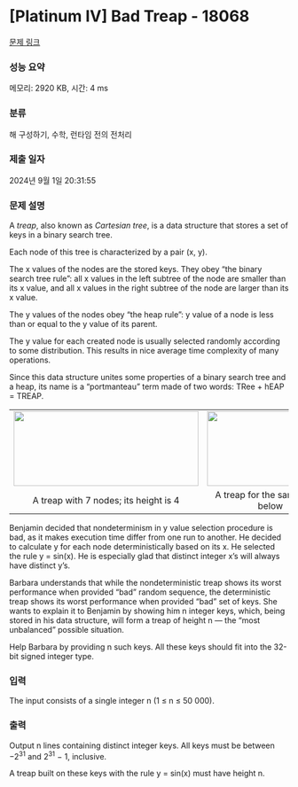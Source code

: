 # [Platinum IV] Bad Treap - 18068 

[문제 링크](https://www.acmicpc.net/problem/18068) 

### 성능 요약

메모리: 2920 KB, 시간: 4 ms

### 분류

해 구성하기, 수학, 런타임 전의 전처리

### 제출 일자

2024년 9월 1일 20:31:55

### 문제 설명

<p>A <em>treap</em>, also known as <em>Cartesian tree</em>, is a data structure that stores a set of keys in a binary search tree.</p>

<p>Each node of this tree is characterized by a pair (x, y).</p>

<p>The x values of the nodes are the stored keys. They obey “the binary search tree rule”: all x values in the left subtree of the node are smaller than its x value, and all x values in the right subtree of the node are larger than its x value.</p>

<p>The y values of the nodes obey “the heap rule”: y value of a node is less than or equal to the y value of its parent.</p>

<p>The y value for each created node is usually selected randomly according to some distribution. This results in nice average time complexity of many operations.</p>

<p>Since this data structure unites some properties of a binary search tree and a heap, its name is a “portmanteau” term made of two words: TRee + hEAP = TREAP.</p>

<table class="table table-bordered" style="width:100%;">
	<tbody>
		<tr>
			<td style="width: 50%; text-align: center;"><img alt="" src="" style="width: 333px; height: 135px;"></td>
			<td style="width: 50%; text-align: center;"><img alt="" src="" style="width: 228px; height: 135px;"></td>
		</tr>
		<tr>
			<td style="width: 50%; text-align: center;">A treap with 7 nodes; its height is 4</td>
			<td style="width: 50%; text-align: center;">A treap for the sample test below</td>
		</tr>
	</tbody>
</table>

<p>Benjamin decided that nondeterminism in y value selection procedure is bad, as it makes execution time differ from one run to another. He decided to calculate y for each node deterministically based on its x. He selected the rule y = sin(x). He is especially glad that distinct integer x’s will always have distinct y’s.</p>

<p>Barbara understands that while the nondeterministic treap shows its worst performance when provided “bad” random sequence, the deterministic treap shows its worst performance when provided “bad” set of keys. She wants to explain it to Benjamin by showing him n integer keys, which, being stored in his data structure, will form a treap of height n — the “most unbalanced” possible situation.</p>

<p>Help Barbara by providing n such keys. All these keys should fit into the 32-bit signed integer type.</p>

### 입력 

 <p>The input consists of a single integer n (1 ≤ n ≤ 50 000).</p>

### 출력 

 <p>Output n lines containing distinct integer keys. All keys must be between −2<sup>31</sup> and 2<sup>31</sup> − 1, inclusive.</p>

<p>A treap built on these keys with the rule y = sin(x) must have height n.</p>

